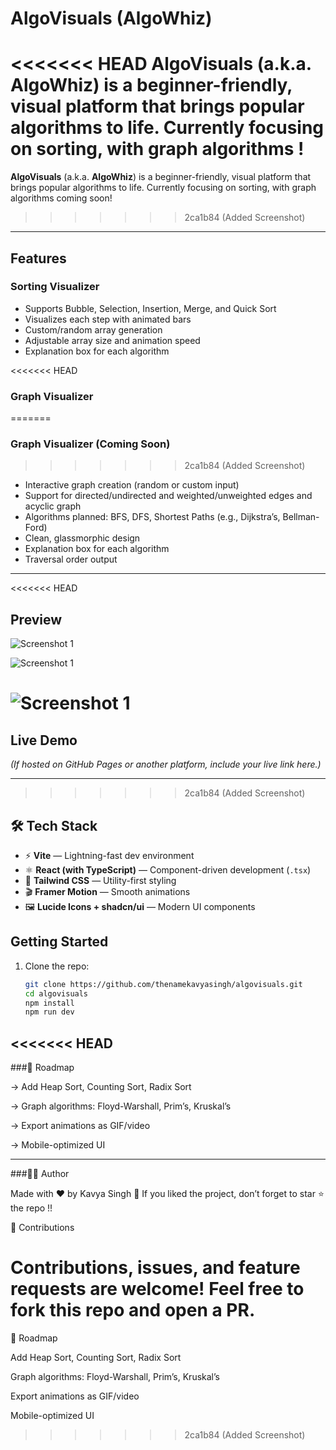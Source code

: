 #  AlgoVisuals (AlgoWhiz)

<<<<<<< HEAD
**AlgoVisuals** (a.k.a. **AlgoWhiz**) is a beginner-friendly, visual platform that brings popular algorithms to life. Currently focusing on sorting, with graph algorithms !
=======
**AlgoVisuals** (a.k.a. **AlgoWhiz**) is a beginner-friendly, visual platform that brings popular algorithms to life. Currently focusing on sorting, with graph algorithms coming soon!
>>>>>>> 2ca1b84 (Added Screenshot)

---

##  Features

### Sorting Visualizer
- Supports Bubble, Selection, Insertion, Merge, and Quick Sort  
- Visualizes each step with animated bars  
- Custom/random array generation  
- Adjustable array size and animation speed  
- Explanation box for each algorithm

<<<<<<< HEAD
### Graph Visualizer
=======
### Graph Visualizer (Coming Soon)
>>>>>>> 2ca1b84 (Added Screenshot)
- Interactive graph creation (random or custom input)  
- Support for directed/undirected and weighted/unweighted edges  and acyclic graph
- Algorithms planned: BFS, DFS, Shortest Paths (e.g., Dijkstra’s, Bellman-Ford)  
- Clean, glassmorphic design 
- Explanation box for each algorithm
- Traversal order output
---

<<<<<<< HEAD
## Preview
![Screenshot 1](images/s1.png)

![Screenshot 1](images/s2.png)

![Screenshot 1](images/s3.png)
=======
##  Live Demo
_(If hosted on GitHub Pages or another platform, include your live link here.)_

---
>>>>>>> 2ca1b84 (Added Screenshot)

## 🛠 Tech Stack

- ⚡ **Vite** — Lightning-fast dev environment  
- ⚛️ **React (with TypeScript)** — Component-driven development (`.tsx`)  
- 🎨 **Tailwind CSS** — Utility-first styling  
- 🎬 **Framer Motion** — Smooth animations  
- 🖼 **Lucide Icons + shadcn/ui** — Modern UI components 

##  Getting Started

1. Clone the repo:
   ```bash
   git clone https://github.com/thenamekavyasingh/algovisuals.git
   cd algovisuals
   npm install
   npm run dev
<<<<<<< HEAD
---

###🔮 Roadmap

-> Add Heap Sort, Counting Sort, Radix Sort

-> Graph algorithms: Floyd-Warshall, Prim’s, Kruskal’s

-> Export animations as GIF/video

-> Mobile-optimized UI

---

###👩‍💻 Author

Made with ❤️ by Kavya Singh
🌟 If you liked the project, don’t forget to star ⭐ the repo !!

🤝 Contributions

Contributions, issues, and feature requests are welcome!
Feel free to fork this repo and open a PR.
=======

🔮 Roadmap

Add Heap Sort, Counting Sort, Radix Sort

Graph algorithms: Floyd-Warshall, Prim’s, Kruskal’s

Export animations as GIF/video

Mobile-optimized UI
>>>>>>> 2ca1b84 (Added Screenshot)
